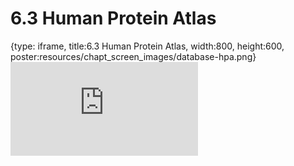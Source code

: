 # 6.3 Human Protein Atlas
 
{type: iframe, title:6.3 Human Protein Atlas, width:800, height:600, poster:resources/chapt_screen_images/database-hpa.png}
![](https://www.c-moor.org/module-model-org-db/no_toc/database-hpa.html)
 

 
